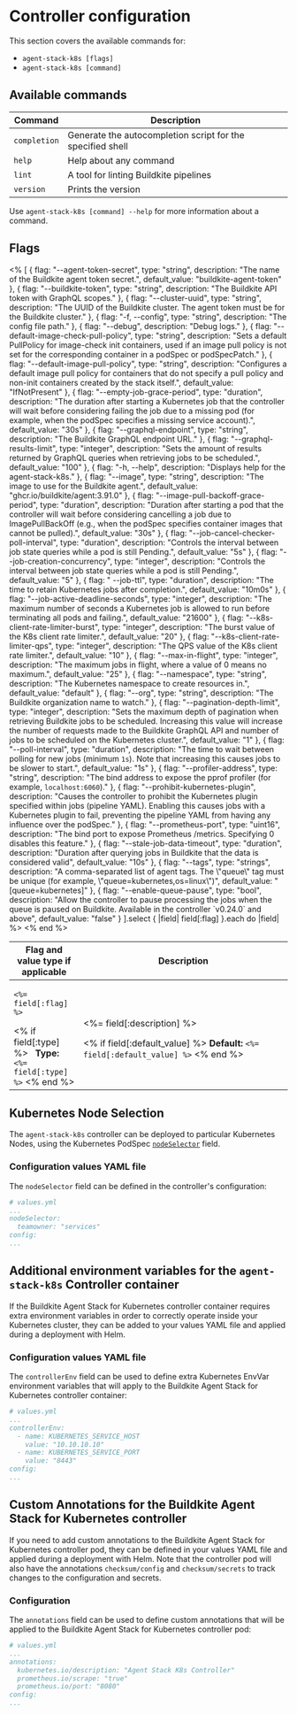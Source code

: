 # Controller configuration

This section covers the available commands for:

- `agent-stack-k8s [flags]`
- `agent-stack-k8s [command]`

## Available commands

| Command     | Description                                                       |
|-------------|-------------------------------------------------------------------|
| `completion`| Generate the autocompletion script for the specified shell        |
| `help`      | Help about any command                                            |
| `lint`      | A tool for linting Buildkite pipelines                            |
| `version`   | Prints the version                                                |

Use `agent-stack-k8s [command] --help` for more information about a command.

## Flags

<table>
  <thead>
    <tr>
      <th style="width:25%">Flag and value type if applicable</th>
      <th style="width:75%">Description</th>
    </tr>
  </thead>
  <tbody>
    <% [
      {
        flag: "--agent-token-secret",
        type: "string",
        description: "The name of the Buildkite agent token secret.",
        default_value: "buildkite-agent-token"
      },
      {
        flag: "--buildkite-token",
        type: "string",
        description: "The Buildkite API token with GraphQL scopes."
      },
      {
        flag: "--cluster-uuid",
        type: "string",
        description: "The UUID of the Buildkite cluster. The agent token must be for the Buildkite cluster."
      },
      {
        flag: "-f, --config",
        type: "string",
        description: "The config file path."
      },
      {
        flag: "--debug",
        description: "Debug logs."
      },
      {
        flag: "--default-image-check-pull-policy",
        type: "string",
        description: "Sets a default PullPolicy for image-check init containers, used if an image pull policy is not set for the corresponding container in a podSpec or podSpecPatch."
      },
      {
        flag: "--default-image-pull-policy",
        type: "string",
        description: "Configures a default image pull policy for containers that do not specify a pull policy and non-init containers created by the stack itself.",
        default_value: "IfNotPresent"
      },
      {
        flag: "--empty-job-grace-period",
        type: "duration",
        description: "The duration after starting a Kubernetes job that the controller will wait before considering failing the job due to a missing pod (for example, when the podSpec specifies a missing service account).",
        default_value: "30s"
      },
      {
        flag: "--graphql-endpoint",
        type: "string",
        description: "The Buildkite GraphQL endpoint URL."
      },
      {
        flag: "--graphql-results-limit",
        type: "integer",
        description: "Sets the amount of results returned by GraphQL queries when retrieving jobs to be scheduled.",
        default_value: "100"
      },
      {
        flag: "-h, --help",
        description: "Displays help for the agent-stack-k8s."
      },
      {
        flag: "--image",
        type: "string",
        description: "The image to use for the Buildkite agent.",
        default_value: "ghcr.io/buildkite/agent:3.91.0"
      },
      {
        flag: "--image-pull-backoff-grace-period",
        type: "duration",
        description: "Duration after starting a pod that the controller will wait before considering cancelling a job due to ImagePullBackOff (e.g., when the podSpec specifies container images that cannot be pulled).",
        default_value: "30s"
      },
      {
        flag: "--job-cancel-checker-poll-interval",
        type: "duration",
        description: "Controls the interval between job state queries while a pod is still Pending.",
        default_value: "5s"
      },
      {
        flag: "--job-creation-concurrency",
        type: "integer",
        description: "Controls the interval between job state queries while a pod is still Pending.",
        default_value: "5"
      },
      {
        flag: " --job-ttl",
        type: "duration",
        description: "The time to retain Kubernetes jobs after completion.",
        default_value: "10m0s"
      },
      {
        flag: "--job-active-deadline-seconds",
        type: "integer",
        description: "The maximum number of seconds a Kubernetes job is allowed to run before terminating all pods and failing.",
        default_value: "21600"
      },
      {
        flag: "--k8s-client-rate-limiter-burst",
        type: "integer",
        description: "The burst value of the K8s client rate limiter.",
        default_value: "20"
      },
      {
        flag: "--k8s-client-rate-limiter-qps",
        type: "integer",
        description: "The QPS value of the K8s client rate limiter.",
        default_value: "10"
      },
      {
        flag: "--max-in-flight",
        type: "integer",
        description: "The maximum jobs in flight, where a value of 0 means no maximum.",
        default_value: "25"
      },
      {
        flag: "--namespace",
        type: "string",
        description: "The Kubernetes namespace to create resources in.",
        default_value: "default"
      },
      {
        flag: "--org",
        type: "string",
        description: "The Buildkite organization name to watch."
      },
      {
        flag: "--pagination-depth-limit",
        type: "integer",
        description: "Sets the maximum depth of pagination when retrieving Buildkite jobs to be scheduled. Increasing this value will increase the number of requests made to the Buildkite GraphQL API and number of jobs to be scheduled on the Kubernetes cluster.",
        default_value: "1"
      },
      {
        flag: "--poll-interval",
        type: "duration",
        description: "The time to wait between polling for new jobs (minimum <code>1s</code>). Note that increasing this causes jobs to be slower to start.",
        default_value: "1s"
      },
      {
        flag: "--profiler-address",
        type: "string",
        description: "The bind address to expose the pprof profiler (for example, <code>localhost:6060</code>)."
      },
      {
        flag: "--prohibit-kubernetes-plugin",
        description: "Causes the controller to prohibit the Kubernetes plugin specified within jobs (pipeline YAML). Enabling this causes jobs with a Kubernetes plugin to fail, preventing the pipeline YAML from having any influence over the podSpec."
      },
      {
        flag: "--prometheus-port",
        type: "uint16",
        description: "The bind port to expose Prometheus /metrics. Specifying 0 disables this feature."
      },
      {
        flag: "--stale-job-data-timeout",
        type: "duration",
        description: "Duration after querying jobs in Buildkite that the data is considered valid",
        default_value: "10s"
      },
      {
        flag: "--tags",
        type: "strings",
        description: "A comma-separated list of agent tags. The \"queue\" tag must be unique (for example, \"queue=kubernetes,os=linux\")",
        default_value: "[queue=kubernetes]"
      },
      {
        flag: "--enable-queue-pause",
        type: "bool",
        description: "Allow the controller to pause processing the jobs when the queue is paused on Buildkite. Available in the controller `v0.24.0` and above",
        default_value: "false"
      }
    ].select { |field| field[:flag] }.each do |field| %>
      <tr>
        <td>
          <p><code><%= field[:flag] %></code></p>
          <% if field[:type] %>
            <strong>&nbsp;&nbsp;Type:</strong> <code><%= field[:type] %></code>
          <% end %>
         </td>
        <td>
          <p><%= field[:description] %></p>
          <% if field[:default_value] %>
            <strong>Default:</strong> <code><%= field[:default_value] %></code>
          <% end %>
        </td>
      </tr>
    <% end %>
  </tbody>
</table>

## Kubernetes Node Selection

The `agent-stack-k8s` controller can be deployed to particular Kubernetes Nodes, using the Kubernetes PodSpec [`nodeSelector`](https://kubernetes.io/docs/tasks/configure-pod-container/assign-pods-nodes/#create-a-pod-that-gets-scheduled-to-your-chosen-node) field.

### Configuration values YAML file

The `nodeSelector` field can be defined in the controller's configuration:

```yaml
# values.yml
...
nodeSelector:
  teamowner: "services"
config:
...
```

## Additional environment variables for the `agent-stack-k8s` Controller container

If the Buildkite Agent Stack for Kubernetes controller container requires extra environment variables in order to correctly operate inside your Kubernetes cluster, they can be added to your values YAML file and applied during a deployment with Helm.

### Configuration values YAML file

The `controllerEnv` field can be used to define extra Kubernetes EnvVar environment variables that will apply to the Buildkite Agent Stack for Kubernetes controller container:

```yaml
# values.yml
...
controllerEnv:
  - name: KUBERNETES_SERVICE_HOST
    value: "10.10.10.10"
  - name: KUBERNETES_SERVICE_PORT
    value: "8443"
config:
...
```

## Custom Annotations for the Buildkite Agent Stack for Kubernetes controller

If you need to add custom annotations to the Buildkite Agent Stack for Kubernetes controller pod, they can be defined in your values YAML file and applied during a deployment with Helm. Note that the controller pod will also have the annotations `checksum/config` and `checksum/secrets` to track changes to the configuration and secrets.

### Configuration

The `annotations` field can be used to define custom annotations that will be applied to the Buildkite Agent Stack for Kubernetes controller pod:

```yaml
# values.yml
...
annotations:
  kubernetes.io/description: "Agent Stack K8s Controller"
  prometheus.io/scrape: "true"
  prometheus.io/port: "8080"
config:
...
```
